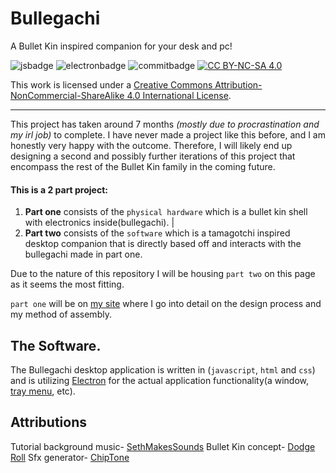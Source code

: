 # Bullegachi
A Bullet Kin inspired companion for your desk and pc!

![jsbadge](https://img.shields.io/badge/Made%20with-grey?style=for-the-badge&logo=javascript) ![electronbadge](https://img.shields.io/badge/built%20with%20-grey?style=for-the-badge&logo=electron) ![commitbadge](https://img.shields.io/github/commit-activity/m/Eveeko/bullegachi?style=flat-square)
[![CC BY-NC-SA 4.0][cc-by-nc-sa-shield]][cc-by-nc-sa]

This work is licensed under a
[Creative Commons Attribution-NonCommercial-ShareAlike 4.0 International License][cc-by-nc-sa].

[cc-by-nc-sa]: http://creativecommons.org/licenses/by-nc-sa/4.0/
[cc-by-nc-sa-image]: https://licensebuttons.net/l/by-nc-sa/4.0/88x31.png
[cc-by-nc-sa-shield]: https://img.shields.io/badge/License-CC%20BY--NC--SA%204.0-lightgrey.svg
___
This project has taken around 7 months *(mostly due to procrastination and my irl job)* to complete. I have never made a project like this before, and I am honestly very happy with the outcome. Therefore, I will likely end up designing a second and possibly further iterations of this project that encompass the rest of the Bullet Kin family in the coming future.

#### This is a 2 part project:
1. **Part one** consists of the `physical hardware` which is a bullet kin shell with electronics inside(bullegachi).
|
2. **Part two** consists of the `software` which is a tamagotchi inspired desktop companion that is directly based off and interacts with the bullegachi made in part one.

Due to the nature of this repository I will be housing `part two` on this page as it seems the most fitting.

`part one` will be on [my site]() where I go into detail on the design process and my method of assembly.

## The Software.

The Bullegachi desktop application is written in (`javascript`, `html` and `css`) and is utilizing [Electron](https://www.electronjs.org/) for the actual application functionality(a window, [tray menu](https://www.electronjs.org/docs/latest/api/tray), etc).


## Attributions

Tutorial background music- [SethMakesSounds](https://www.patreon.com/sethmakessounds)
Bullet Kin concept- [Dodge Roll](https://www.enterthegungeon.com/)
Sfx generator- [ChipTone](https://sfbgames.itch.io/chiptone)
